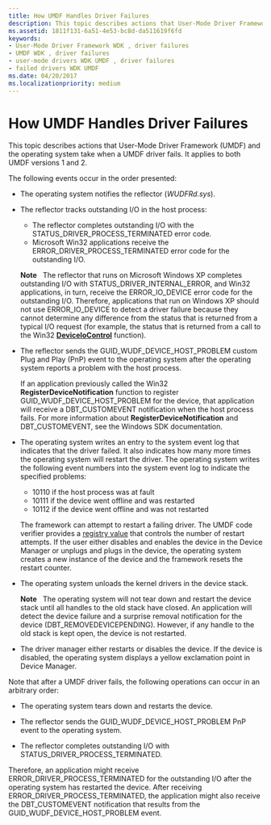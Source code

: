 ```yaml
---
title: How UMDF Handles Driver Failures
description: This topic describes actions that User-Mode Driver Framework (UMDF) and the operating system take when a UMDF driver fails. It applies to both UMDF versions 1 and 2.
ms.assetid: 1811f131-6a51-4e53-bc8d-da511619f6fd
keywords:
- User-Mode Driver Framework WDK , driver failures
- UMDF WDK , driver failures
- user-mode drivers WDK UMDF , driver failures
- failed drivers WDK UMDF
ms.date: 04/20/2017
ms.localizationpriority: medium
---
```


# How UMDF Handles Driver Failures


This topic describes actions that User-Mode Driver Framework (UMDF) and the operating system take when a UMDF driver fails. It applies to both UMDF versions 1 and 2.

The following events occur in the order presented:

-   The operating system notifies the reflector (*WUDFRd.sys*).

-   The reflector tracks outstanding I/O in the host process:
    -   The reflector completes outstanding I/O with the STATUS\_DRIVER\_PROCESS\_TERMINATED error code.
    -   Microsoft Win32 applications receive the ERROR\_DRIVER\_PROCESS\_TERMINATED error code for the outstanding I/O.

    **Note**   The reflector that runs on Microsoft Windows XP completes outstanding I/O with STATUS\_DRIVER\_INTERNAL\_ERROR, and Win32 applications, in turn, receive the ERROR\_IO\_DEVICE error code for the outstanding I/O. Therefore, applications that run on Windows XP should not use ERROR\_IO\_DEVICE to detect a driver failure because they cannot determine any difference from the status that is returned from a typical I/O request (for example, the status that is returned from a call to the Win32 [**DeviceIoControl**](/windows/desktop/api/ioapiset/nf-ioapiset-deviceiocontrol) function).

     

-   The reflector sends the GUID\_WUDF\_DEVICE\_HOST\_PROBLEM custom Plug and Play (PnP) event to the operating system after the operating system reports a problem with the host process.

    If an application previously called the Win32 **RegisterDeviceNotification** function to register GUID\_WUDF\_DEVICE\_HOST\_PROBLEM for the device, that application will receive a DBT\_CUSTOMEVENT notification when the host process fails. For more information about **RegisterDeviceNotification** and DBT\_CUSTOMEVENT, see the Windows SDK documentation.

-   The operating system writes an entry to the system event log that indicates that the driver failed. It also indicates how many more times the operating system will restart the driver. The operating system writes the following event numbers into the system event log to indicate the specified problems:

    -   10110 if the host process was at fault
    -   10111 if the device went offline and was restarted
    -   10112 if the device went offline and was not restarted

    The framework can attempt to restart a failing driver. The UMDF code verifier provides a [registry value](using-umdf-verifier.md) that controls the number of restart attempts. If the user either disables and enables the device in the Device Manager or unplugs and plugs in the device, the operating system creates a new instance of the device and the framework resets the restart counter.

-   The operating system unloads the kernel drivers in the device stack.

    **Note**   The operating system will not tear down and restart the device stack until all handles to the old stack have closed. An application will detect the device failure and a surprise removal notification for the device (DBT\_REMOVEDEVICEPENDING). However, if any handle to the old stack is kept open, the device is not restarted.

     

-   The driver manager either restarts or disables the device. If the device is disabled, the operating system displays a yellow exclamation point in Device Manager.

Note that after a UMDF driver fails, the following operations can occur in an arbitrary order:

-   The operating system tears down and restarts the device.

-   The reflector sends the GUID\_WUDF\_DEVICE\_HOST\_PROBLEM PnP event to the operating system.

-   The reflector completes outstanding I/O with STATUS\_DRIVER\_PROCESS\_TERMINATED.

Therefore, an application might receive ERROR\_DRIVER\_PROCESS\_TERMINATED for the outstanding I/O after the operating system has restarted the device. After receiving ERROR\_DRIVER\_PROCESS\_TERMINATED, the application might also receive the DBT\_CUSTOMEVENT notification that results from the GUID\_WUDF\_DEVICE\_HOST\_PROBLEM event.

 

